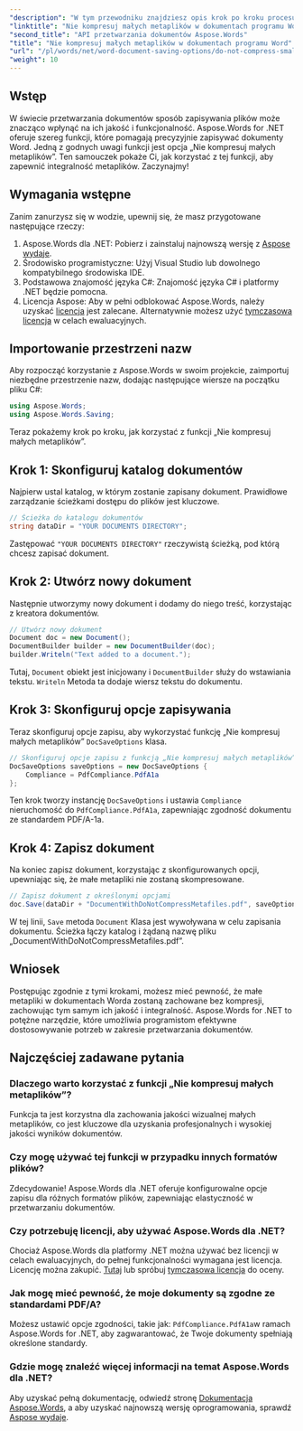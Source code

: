 ```yaml
---
"description": "W tym przewodniku znajdziesz opis krok po kroku procesu korzystania z funkcji „Nie kompresuj małych metaplików”, dzięki której Twoje dokumenty zachowają integralność i jakość przez cały proces zapisywania."
"linktitle": "Nie kompresuj małych metaplików w dokumentach programu Word"
"second_title": "API przetwarzania dokumentów Aspose.Words"
"title": "Nie kompresuj małych metaplików w dokumentach programu Word"
"url": "/pl/words/net/word-document-saving-options/do-not-compress-small-metafiles-word-documents/"
"weight": 10
---
```


## Wstęp

W świecie przetwarzania dokumentów sposób zapisywania plików może znacząco wpłynąć na ich jakość i funkcjonalność. Aspose.Words for .NET oferuje szereg funkcji, które pomagają precyzyjnie zapisywać dokumenty Word. Jedną z godnych uwagi funkcji jest opcja „Nie kompresuj małych metaplików”. Ten samouczek pokaże Ci, jak korzystać z tej funkcji, aby zapewnić integralność metaplików. Zaczynajmy!

## Wymagania wstępne

Zanim zanurzysz się w wodzie, upewnij się, że masz przygotowane następujące rzeczy:

1. Aspose.Words dla .NET: Pobierz i zainstaluj najnowszą wersję z [Aspose wydaje](https://releases.aspose.com/words/net/).
2. Środowisko programistyczne: Użyj Visual Studio lub dowolnego kompatybilnego środowiska IDE.
3. Podstawowa znajomość języka C#: Znajomość języka C# i platformy .NET będzie pomocna.
4. Licencja Aspose: Aby w pełni odblokować Aspose.Words, należy uzyskać [licencja](https://purchase.aspose.com/buy) jest zalecane. Alternatywnie możesz użyć [tymczasowa licencja](https://purchase.aspose.com/temporary-license/) w celach ewaluacyjnych.

## Importowanie przestrzeni nazw

Aby rozpocząć korzystanie z Aspose.Words w swoim projekcie, zaimportuj niezbędne przestrzenie nazw, dodając następujące wiersze na początku pliku C#:

```csharp
using Aspose.Words;
using Aspose.Words.Saving;
```

Teraz pokażemy krok po kroku, jak korzystać z funkcji „Nie kompresuj małych metaplików”.

## Krok 1: Skonfiguruj katalog dokumentów

Najpierw ustal katalog, w którym zostanie zapisany dokument. Prawidłowe zarządzanie ścieżkami dostępu do plików jest kluczowe.

```csharp
// Ścieżka do katalogu dokumentów
string dataDir = "YOUR DOCUMENTS DIRECTORY";
```

Zastępować `"YOUR DOCUMENTS DIRECTORY"` rzeczywistą ścieżką, pod którą chcesz zapisać dokument.

## Krok 2: Utwórz nowy dokument

Następnie utworzymy nowy dokument i dodamy do niego treść, korzystając z kreatora dokumentów.

```csharp
// Utwórz nowy dokument
Document doc = new Document();
DocumentBuilder builder = new DocumentBuilder(doc);
builder.Writeln("Text added to a document.");
```

Tutaj, `Document` obiekt jest inicjowany i `DocumentBuilder` służy do wstawiania tekstu. `Writeln` Metoda ta dodaje wiersz tekstu do dokumentu.

## Krok 3: Skonfiguruj opcje zapisywania

Teraz skonfiguruj opcje zapisu, aby wykorzystać funkcję „Nie kompresuj małych metaplików” `DocSaveOptions` klasa.

```csharp
// Skonfiguruj opcje zapisu z funkcją „Nie kompresuj małych metaplików”
DocSaveOptions saveOptions = new DocSaveOptions {
    Compliance = PdfCompliance.PdfA1a
};
```

Ten krok tworzy instancję `DocSaveOptions` i ustawia `Compliance` nieruchomość do `PdfCompliance.PdfA1a`, zapewniając zgodność dokumentu ze standardem PDF/A-1a.

## Krok 4: Zapisz dokument

Na koniec zapisz dokument, korzystając z skonfigurowanych opcji, upewniając się, że małe metapliki nie zostaną skompresowane.

```csharp
// Zapisz dokument z określonymi opcjami
doc.Save(dataDir + "DocumentWithDoNotCompressMetafiles.pdf", saveOptions);
```

W tej linii, `Save` metoda `Document` Klasa jest wywoływana w celu zapisania dokumentu. Ścieżka łączy katalog i żądaną nazwę pliku „DocumentWithDoNotCompressMetafiles.pdf”.

## Wniosek

Postępując zgodnie z tymi krokami, możesz mieć pewność, że małe metapliki w dokumentach Worda zostaną zachowane bez kompresji, zachowując tym samym ich jakość i integralność. Aspose.Words for .NET to potężne narzędzie, które umożliwia programistom efektywne dostosowywanie potrzeb w zakresie przetwarzania dokumentów.

## Najczęściej zadawane pytania

### Dlaczego warto korzystać z funkcji „Nie kompresuj małych metaplików”?

Funkcja ta jest korzystna dla zachowania jakości wizualnej małych metaplików, co jest kluczowe dla uzyskania profesjonalnych i wysokiej jakości wyników dokumentów.

### Czy mogę używać tej funkcji w przypadku innych formatów plików?

Zdecydowanie! Aspose.Words dla .NET oferuje konfigurowalne opcje zapisu dla różnych formatów plików, zapewniając elastyczność w przetwarzaniu dokumentów.

### Czy potrzebuję licencji, aby używać Aspose.Words dla .NET?

Chociaż Aspose.Words dla platformy .NET można używać bez licencji w celach ewaluacyjnych, do pełnej funkcjonalności wymagana jest licencja. Licencję można zakupić. [Tutaj](https://purchase.aspose.com/buy) lub spróbuj [tymczasowa licencja](https://purchase.aspose.com/temporary-license/) do oceny.

### Jak mogę mieć pewność, że moje dokumenty są zgodne ze standardami PDF/A?

Możesz ustawić opcje zgodności, takie jak: `PdfCompliance.PdfA1a`w ramach Aspose.Words for .NET, aby zagwarantować, że Twoje dokumenty spełniają określone standardy.

### Gdzie mogę znaleźć więcej informacji na temat Aspose.Words dla .NET?

Aby uzyskać pełną dokumentację, odwiedź stronę [Dokumentacja Aspose.Words](https://reference.aspose.com/words/net/), a aby uzyskać najnowszą wersję oprogramowania, sprawdź [Aspose wydaje](https://releases.aspose.com/words/net/).